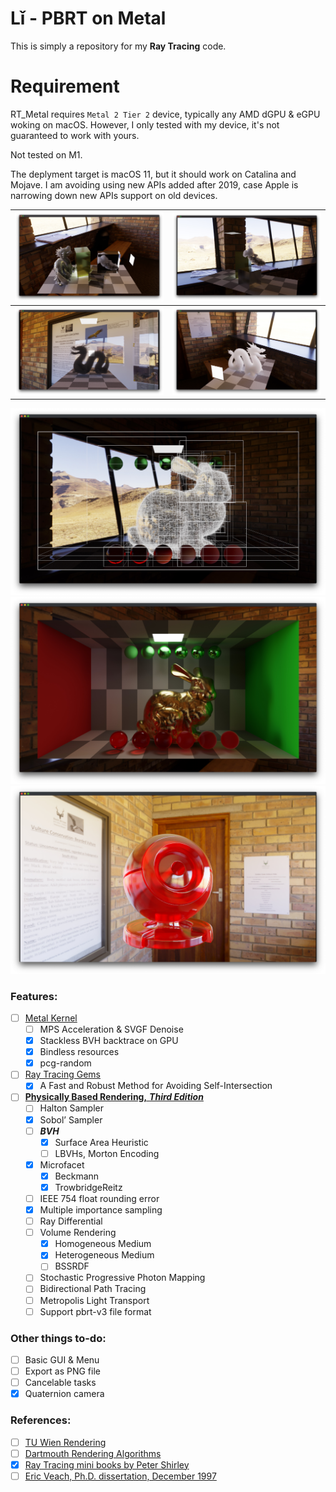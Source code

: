 # Lǐ - PBRT on Metal
This is simply a repository for my **Ray Tracing** code.

# Requirement
RT_Metal requires `Metal 2 Tier 2` device, typically any AMD dGPU & eGPU woking on macOS. However, I only tested with my device, it's not guaranteed to work with yours. 

Not tested on M1.

The deplyment target is macOS 11, but it should work on Catalina and Mojave. I am avoiding using new APIs added after 2019, case Apple is narrowing down new APIs support on old devices.

| ![](Captures/capture_s.jpg) | ![](Captures/capture_r.jpg) |
|:---------------------------:|:---------------------------:|
| ![](Captures/capture_q.jpg) | ![](Captures/capture_p.jpg) |

![](Captures/capture_o.jpg)
![](Captures/capture_n.jpg)
![](Captures/capture_k.jpg)

### Features:
- [ ] [Metal Kernel](https://developer.apple.com/documentation/metal)
    - [ ] MPS Acceleration & SVGF Denoise
    - [x] Stackless BVH backtrace on GPU
    - [x] Bindless resources
    - [x] pcg-random
- [ ] [Ray Tracing Gems](https://www.realtimerendering.com/raytracinggems/)
    - [x] A Fast and Robust Method for Avoiding Self-Intersection
- [ ] [**Physically Based Rendering,** __*Third Edition*__](http://www.pbr-book.org/)
    - [ ] Halton Sampler
    - [x] Sobol’ Sampler
    - [ ] ***BVH*** 
        - [x] Surface Area Heuristic
        - [ ] LBVHs, Morton Encoding
    - [x] Microfacet
        - [x] Beckmann
        - [x] TrowbridgeReitz
    - [ ] IEEE 754 float rounding error
    - [x] Multiple importance sampling
    - [ ] Ray Differential
    - [ ] Volume Rendering
        - [x] Homogeneous Medium
        - [x] Heterogeneous Medium
        - [ ] BSSRDF
    - [ ] Stochastic Progressive Photon Mapping
    - [ ] Bidirectional Path Tracing
    - [ ] Metropolis Light Transport
    - [ ] Support pbrt-v3 file format 

### Other things to-do:
- [ ] Basic GUI & Menu
- [ ] Export as PNG file
- [ ] Cancelable tasks 
- [x] Quaternion camera

 ### References:  
- [ ] [TU Wien Rendering](https://www.cg.tuwien.ac.at/courses/Rendering/VU.SS2020.html)
- [ ] [Dartmouth Rendering Algorithms](https://cs87-dartmouth.github.io/syllabus/)
- [x] [Ray Tracing mini books by Peter Shirley](https://raytracing.github.io/)
- [ ] [Eric Veach, Ph.D. dissertation, December 1997](http://graphics.stanford.edu/papers/veach_thesis/)